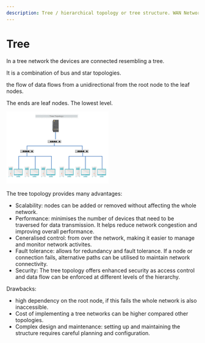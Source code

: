 ```yaml
---
description: Tree / hierarchical topology or tree structure. WAN Networks
---
```


# Tree

In a tree network the devices are connected resembling a tree.

It is a combination of bus and star topologies.

the flow of data flows from a unidirectional from the root node to the leaf nodes.

The ends are leaf nodes. The lowest level.

![](<../../../.gitbook/assets/image (1) (1) (1).png>)

The tree topology provides many advantages:

* Scalability: nodes can be added or removed without affecting the whole network.
* Performance: minimises the number of devices that need to be traversed for data transmission.  It helps reduce network congestion and improving overall performance.
* Ceneralised control: from over the network, making it easier to manage and monitor network activites.
* Fault tolerance: allows for redundancy and fault tolerance. If a node or connection fails, alternative paths can be utilised to maintain network connectivity.
* Security: The tree topology offers enhanced security as access control and data flow can be enforced at different levels of the hierarchy.

Drawbacks:

* high dependency on the root node, if this fails the whole network is also inaccessible.
* Cost of implementing a tree networks can be higher compared other topologies.
* Complex design and maintenance: setting up and maintaining the structure requires careful planning and configuration.&#x20;

